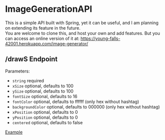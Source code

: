 # ImageGenerationAPI
This is a simple API built with Spring, yet it can be useful, and I am planning on extending its feature in the future.
<br>
You are welcome to clone this, and host your own and add features. But you can access an online version of it at: https://young-falls-42001.herokuapp.com/image-generator/

## /drawS Endpoint
Parameters:
- `string` required
- `xSize` optional, defaults to 100
- `ySize` optional, defaults to 100
- `fontSize` optional, defaults to 16
- `fontColor` optional, defaults to ffffff (only hex without hashtag)
- `backgroundColor` optional, defaults to 000000 (only hex without hashtag)
- `xPosition` optional, defaults to 0
- `yPosition` optional, defaults to 0
- `centered` optional, defaults to false

[Example](https://young-falls-42001.herokuapp.com/image-generator/drawS?string=oscar&xSize=600&centered=true&ySize=600&fontSize=120&fontColor=000000&backgroundColor=ffffff)
